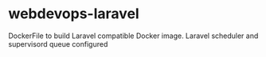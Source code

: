 # webdevops-laravel
DockerFile to build Laravel compatible Docker image. Laravel scheduler and supervisord queue configured
